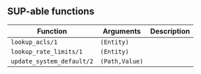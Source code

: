 ## SUP-able functions

| Function | Arguments | Description |
| -------- | --------- | ----------- |
| `lookup_acls/1` | `(Entity)` | |
| `lookup_rate_limits/1` | `(Entity)` | |
| `update_system_default/2` | `(Path,Value)` | |
